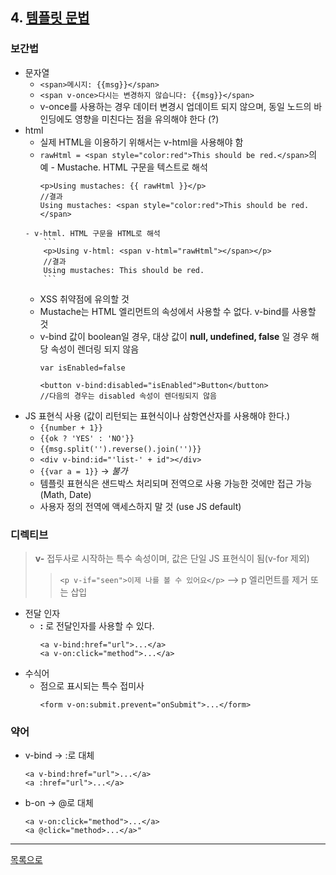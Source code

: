 ## 4. [템플릿 문법](https://kr.vuejs.org/v2/guide/syntax.html)
### 보간법
* 문자열
    - ```<span>메시지: {{msg}}</span>```
    - ```<span v-once>다시는 변경하지 않습니다: {{msg}}</span>```
    - v-once를 사용하는 경우 데이터 변경시 업데이트 되지 않으며, 동일 노드의 바인딩에도 영향을 미친다는 점을 유의해야 한다 (?)
* html
    - 실제 HTML을 이용하기 위해서는 v-html을 사용해야 함
    -   ```rawHtml = <span style="color:red">This should be red.</span>```의 예
      - Mustache. HTML 구문을 텍스트로 해석
          ```
          <p>Using mustaches: {{ rawHtml }}</p>
          //결과
          Using mustaches: <span style="color:red">This should be red.</span>
          ```
      - v-html. HTML 구문을 HTML로 해석
          ```
          <p>Using v-html: <span v-html="rawHtml"></span></p>
          //결과
          Using mustaches: This should be red.
          ```
    - XSS 취약점에 유의할 것
    - Mustache는 HTML 엘리먼트의 속성에서 사용할 수 없다. v-bind를 사용할 것
    - v-bind 값이 boolean일 경우, 대상 값이 **null, undefined, false** 일 경우 해당 속성이 렌더링 되지 않음
        ```
        var isEnabled=false

        <button v-bind:disabled="isEnabled">Button</button>
        //다음의 경우는 disabled 속성이 렌더링되지 않음
        ```
* JS 표현식 사용 (값이 리턴되는 표현식이나 삼항연산자를 사용해야 한다.)
    - ```{{number + 1}}```
    - ```{{ok ? 'YES' : 'NO'}}```
    - ```{{msg.split('').reverse().join('')}}```
    - ```<div v-bind:id="'list-' + id"></div>```
    - ```{{var a = 1}}``` -> *불가*
    - 템플릿 표현식은 샌드박스 처리되며 전역으로 사용 가능한 것에만 접근 가능 (Math, Date)
    - 사용자 정의 전역에 액세스하지 말 것 (use JS default)
### 디렉티브
> **v-** 접두사로 시작하는 특수 속성이며, 값은 단일 JS 표현식이 됨(v-for 제외)
>> ```<p v-if="seen">이제 나를 볼 수 있어요</p>``` --> p 엘리먼트를 제거 또는 삽입
* 전달 인자
    - **:** 로 전달인자를 사용할 수 있다.
      ```
      <a v-bind:href="url">...</a>
      <a v-on:click="method">...</a>
      ```
* 수식어
    - 점으로 표시되는 특수 접미사
        ```
        <form v-on:submit.prevent="onSubmit">...</form>
        ```
### 약어
* v-bind -> :로 대체
    ```
    <a v-bind:href="url">...</a>
    <a :href="url">...</a>
    ```
* b-on -> @로 대체
    ```
    <a v-on:click="method">...</a>
    <a @click="method>...</a>"
    ```
***
[목록으로](https://github.com/gh-shin/vue-doc-summary)
